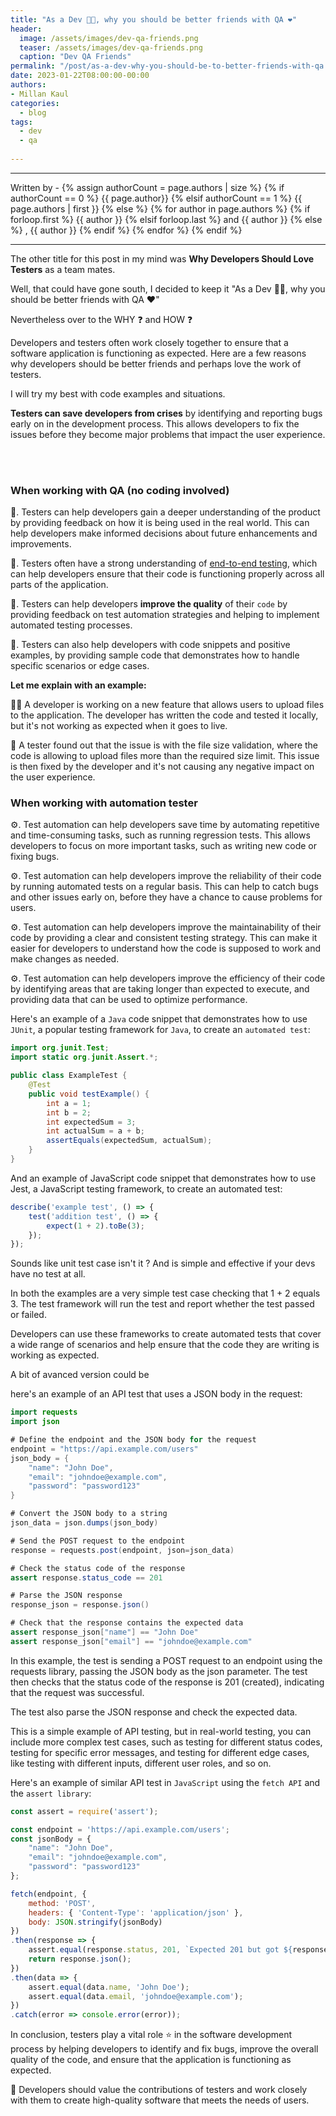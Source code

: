 ```yaml
---
title: "As a Dev 👨‍💻, why you should be better friends with QA ❤️"
header:
  image: /assets/images/dev-qa-friends.png
  teaser: /assets/images/dev-qa-friends.png
  caption: "Dev QA Friends"
permalink: "/post/as-a-dev-why-you-should-be-to-better-friends-with-qa.html"
date: 2023-01-22T08:00:00-00:00
authors:
- Millan Kaul
categories:
  - blog
tags:
  - dev
  - qa
  
---
```

<hr>
<p>
 Written by -
{% assign authorCount = page.authors | size %}
{% if authorCount == 0 %}
   {{ page.author}}
{% elsif authorCount == 1 %}
    {{ page.authors | first }}         
{% else %}
    {% for author in page.authors %}
        {% if forloop.first %}
            {{ author }}
        {% elsif forloop.last %}
            and {{ author }}
        {% else %}
            , {{ author }}
        {% endif %}
    {% endfor %}
{% endif %}
</p>

<hr>


The other title for this post in my mind was **Why Developers Should Love Testers** as a team mates.

Well, that could have gone south, I decided to keep it "As a Dev 👨‍💻, why you should be better friends with QA ❤️"

Nevertheless over to the WHY ❓ and HOW ❓

Developers and testers often work closely together to ensure that a software application is functioning as expected. Here are a few reasons why developers should be better friends and perhaps love the work of testers.

I will try my best with code examples and situations.

**Testers can save developers from crises** by identifying and reporting bugs early on in the development process. 
This allows developers to fix the issues before they become major problems that impact the user experience.


<br><br>

### When working with QA (no coding involved)

🙌. Testers can help developers gain a deeper understanding of the product by providing feedback on how it is being used in the real world. This can help developers make informed decisions about future enhancements and improvements.

🙌. Testers often have a strong understanding of <ins>end-to-end testing</ins>, which can help developers ensure that their code is functioning properly across all parts of the application.

🙌. Testers can help developers **improve the quality** of their `code` by providing feedback on test automation strategies and helping to implement automated testing processes.

🙌. Testers can also help developers with code snippets and positive examples, by providing sample code that demonstrates how to handle specific scenarios or edge cases.

**Let me explain with an example:**

👨‍💻 A developer is working on a new feature that allows users to upload files to the application. 
The developer has written the code and tested it locally, but it's not working as expected when it goes to live. 

🤝 A tester found out that the issue is with the file size validation, where the code is allowing to upload files more than the required size limit. 
This issue is then fixed by the developer and it's not causing any negative impact on the user experience.

### When working with automation tester

⚙️.  Test automation can help developers save time by automating repetitive and time-consuming tasks, such as running regression tests. This allows developers to focus on more important tasks, such as writing new code or fixing bugs.

⚙️.  Test automation can help developers improve the reliability of their code by running automated tests on a regular basis. This can help to catch bugs and other issues early on, before they have a chance to cause problems for users.

⚙️.  Test automation can help developers improve the maintainability of their code by providing a clear and consistent testing strategy. This can make it easier for developers to understand how the code is supposed to work and make changes as needed.

⚙️.  Test automation can help developers improve the efficiency of their code by identifying areas that are taking longer than expected to execute, and providing data that can be used to optimize performance.

Here's an example of a `Java` code snippet that demonstrates how to use `JUnit`, a popular testing framework for `Java`, to create an `automated test`:

```java
import org.junit.Test;
import static org.junit.Assert.*;

public class ExampleTest {
    @Test
    public void testExample() {
        int a = 1;
        int b = 2;
        int expectedSum = 3;
        int actualSum = a + b;
        assertEquals(expectedSum, actualSum);
    }
}
```

And an example of JavaScript code snippet that demonstrates how to use Jest, a JavaScript testing framework, to create an automated test:

```javascript
describe('example test', () => {
    test('addition test', () => {
        expect(1 + 2).toBe(3);
    });
});
```

Sounds like unit test case isn't it ? And is simple and effective if your devs have no test at all.


In both the examples are a very simple test case checking that 1 + 2 equals 3. 
The test framework will run the test and report whether the test passed or failed. 

Developers can use these frameworks to create automated tests that cover a wide range of scenarios and help ensure that the code they are writing is working as expected.

A bit of avanced version could be

here's an example of an API test that uses a JSON body in the request:

```java
import requests
import json

# Define the endpoint and the JSON body for the request
endpoint = "https://api.example.com/users"
json_body = {
    "name": "John Doe",
    "email": "johndoe@example.com",
    "password": "password123"
}

# Convert the JSON body to a string
json_data = json.dumps(json_body)

# Send the POST request to the endpoint
response = requests.post(endpoint, json=json_data)

# Check the status code of the response
assert response.status_code == 201

# Parse the JSON response
response_json = response.json()

# Check that the response contains the expected data
assert response_json["name"] == "John Doe"
assert response_json["email"] == "johndoe@example.com"
```


In this example, the test is sending a POST request to an endpoint using the requests library, passing the JSON body as the json parameter. 
The test then checks that the status code of the response is 201 (created), indicating that the request was successful. 

The test also parse the JSON response and check the expected data.

This is a simple example of API testing, but in real-world testing, you can include more complex test cases, such as testing for different status codes, testing for specific error messages, and testing for different edge cases, like testing with different inputs, different user roles, and so on.


Here's an example of similar API test in `JavaScript` using the `fetch API` and the `assert library`:

```javascript
const assert = require('assert');

const endpoint = 'https://api.example.com/users';
const jsonBody = {
    "name": "John Doe",
    "email": "johndoe@example.com",
    "password": "password123"
};

fetch(endpoint, {
    method: 'POST',
    headers: { 'Content-Type': 'application/json' },
    body: JSON.stringify(jsonBody)
})
.then(response => {
    assert.equal(response.status, 201, `Expected 201 but got ${response.status}`);
    return response.json();
})
.then(data => {
    assert.equal(data.name, 'John Doe');
    assert.equal(data.email, 'johndoe@example.com');
})
.catch(error => console.error(error));
```


In conclusion, testers play a vital role ⭐ in the software development process by helping developers to identify and fix bugs, improve the overall quality of the code, and ensure that the application is functioning as expected. 

🤝 Developers should value the contributions of testers and work closely with them to create high-quality software that meets the needs of users.


